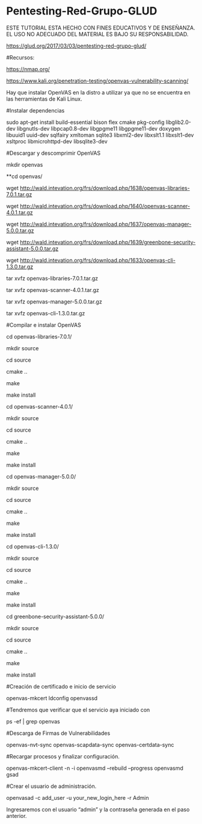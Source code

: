 # Pentesting-Red-Grupo-GLUD
ESTE TUTORIAL ESTA HECHO CON FINES EDUCATIVOS Y DE ENSEÑANZA. EL USO NO ADECUADO DEL MATERIAL ES BAJO SU RESPONSABILIDAD.

https://glud.org/2017/03/03/pentesting-red-grupo-glud/

#Recursos:

https://nmap.org/

https://www.kali.org/penetration-testing/openvas-vulnerability-scanning/

Hay que instalar OpenVAS en la distro a utilizar ya que no se encuentra en las herramientas de Kali Linux.

#Instalar dependencias

sudo apt-get install build-essential bison flex cmake pkg-config  libglib2.0-dev libgnutls-dev  libpcap0.8-dev libgpgme11 libgpgme11-dev doxygen libuuid1 uuid-dev sqlfairy xmltoman sqlite3 libxml2-dev libxslt1.1 libxslt1-dev xsltproc libmicrohttpd-dev libsqlite3-dev

#Descargar y descomprimir OpenVAS

mkdir openvas

**cd openvas/

  wget http://wald.intevation.org/frs/download.php/1638/openvas-libraries-7.0.1.tar.gz

  wget http://wald.intevation.org/frs/download.php/1640/openvas-scanner-4.0.1.tar.gz

  wget http://wald.intevation.org/frs/download.php/1637/openvas-manager-5.0.0.tar.gz

  wget http://wald.intevation.org/frs/download.php/1639/greenbone-security-assistant-5.0.0.tar.gz

  wget http://wald.intevation.org/frs/download.php/1633/openvas-cli-1.3.0.tar.gz

  tar xvfz  openvas-libraries-7.0.1.tar.gz

  tar xvfz  openvas-scanner-4.0.1.tar.gz

  tar xvfz  openvas-manager-5.0.0.tar.gz

  tar xvfz  openvas-cli-1.3.0.tar.gz

#Compilar e instalar OpenVAS

  cd openvas-libraries-7.0.1/

  mkdir source

  cd source

  cmake ..

  make

  make install

  cd openvas-scanner-4.0.1/

  mkdir source

  cd source

  cmake ..

  make

  make install


  cd openvas-manager-5.0.0/

  mkdir source

  cd source

  cmake ..

  make

  make install


  cd openvas-cli-1.3.0/

  mkdir source

  cd source

  cmake ..

  make

  make install


  cd greenbone-security-assistant-5.0.0/

  mkdir source

  cd source

  cmake ..

  make

  make install

#Creación de certificado e inicio de servicio

openvas-mkcert
ldconfig
openvassd

#Tendremos que verificar que el servicio aya iniciado con

ps -ef | grep openvas

#Descarga de Firmas de Vulnerabilidades

openvas-nvt-sync
openvas-scapdata-sync
openvas-certdata-sync

#Recargar procesos y finalizar configuración.

openvas-mkcert-client -n -i
openvasmd –rebuild –progress
openvasmd
gsad

#Crear el usuario de administración.

openvasad -c add_user -u your_new_login_here -r Admin

Ingresaremos con el usuario “admin” y la contraseña generada en el paso anterior.

